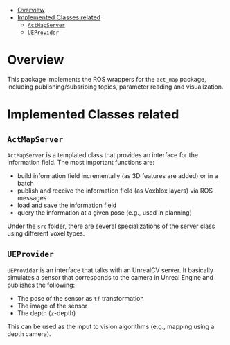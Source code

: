 - [Overview](#overview)
- [Implemented Classes related](#implemented-classes-related)
  - [`ActMapServer`](#actmapserver)
  - [`UEProvider`](#ueprovider)

# Overview
This package implements the ROS wrappers for the `act_map` package, including publishing/subsribing topics, parameter reading and visualization.

# Implemented Classes related

## `ActMapServer`

`ActMapServer` is a templated class that provides an interface for the information field. The most important functions are:

* build information field incrementally (as 3D features are added) or in a batch
* publish and receive the information field (as Voxblox layers) via ROS messages
* load and save the information field
* query the information at a given pose (e.g., used in planning)

Under the `src` folder, there are several specializations of the server class using different voxel types.

## `UEProvider`

`UEProvider` is an interface that talks with an UnrealCV server. It basically simulates a sensor that corresponds to the camera in Unreal Engine and publishes the following:

* The pose of the sensor as `tf` transformation
* The image of the sensor
* The depth (z-depth)

This can be used as the input to vision algorithms (e.g., mapping using a depth camera).